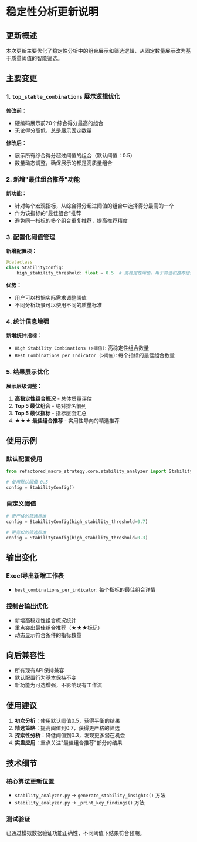 # 稳定性分析更新说明

## 更新概述

本次更新主要优化了稳定性分析中的组合展示和筛选逻辑，从固定数量展示改为基于质量阈值的智能筛选。

## 主要变更

### 1. `top_stable_combinations` 展示逻辑优化

**修改前：**
- 硬编码展示前20个综合得分最高的组合
- 无论得分高低，总是展示固定数量

**修改后：**
- 展示所有综合得分超过阈值的组合（默认阈值：0.5）
- 数量动态调整，确保展示的都是高质量组合

### 2. 新增"最佳组合推荐"功能

**新功能：**
- 针对每个宏观指标，从综合得分超过阈值的组合中选择得分最高的一个
- 作为该指标的"最佳组合"推荐
- 避免同一指标的多个组合重复推荐，提高推荐精度

### 3. 配置化阈值管理

**新增配置项：**
```python
@dataclass
class StabilityConfig:
    high_stability_threshold: float = 0.5  # 高稳定性阈值，用于筛选和推荐组合
```

**优势：**
- 用户可以根据实际需求调整阈值
- 不同分析场景可以使用不同的质量标准

### 4. 统计信息增强

**新增统计指标：**
- `High Stability Combinations (>阈值)`: 高稳定性组合数量
- `Best Combinations per Indicator (>阈值)`: 每个指标的最佳组合数量

### 5. 结果展示优化

**展示层级调整：**
1. **高稳定性组合概况** - 总体质量评估
2. **Top 5 最优组合** - 绝对排名前列
3. **Top 5 最优指标** - 指标层面汇总
4. **★★★ 最佳组合推荐** - 实用性导向的精选推荐

## 使用示例

### 默认配置使用
```python
from refactored_macro_strategy.core.stability_analyzer import StabilityConfig

# 使用默认阈值 0.5
config = StabilityConfig()
```

### 自定义阈值
```python
# 更严格的筛选标准
config = StabilityConfig(high_stability_threshold=0.7)

# 更宽松的筛选标准  
config = StabilityConfig(high_stability_threshold=0.3)
```

## 输出变化

### Excel导出新增工作表
- `best_combinations_per_indicator`: 每个指标的最佳组合详情

### 控制台输出优化
- 新增高稳定性组合概况统计
- 重点突出最佳组合推荐（★★★标记）
- 动态显示符合条件的指标数量

## 向后兼容性

- 所有现有API保持兼容
- 默认配置行为基本保持不变
- 新功能为可选增强，不影响现有工作流

## 使用建议

1. **初次分析**：使用默认阈值0.5，获得平衡的结果
2. **精选策略**：提高阈值到0.7，获得更严格的筛选
3. **探索性分析**：降低阈值到0.3，发现更多潜在机会
4. **实盘应用**：重点关注"最佳组合推荐"部分的结果

## 技术细节

### 核心算法更新位置
- `stability_analyzer.py` → `generate_stability_insights()` 方法
- `stability_analyzer.py` → `_print_key_findings()` 方法

### 测试验证
已通过模拟数据验证功能正确性，不同阈值下结果符合预期。 
